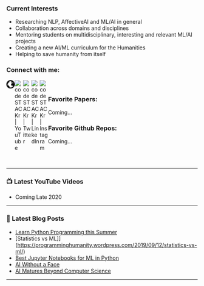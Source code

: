### Current Interests

- Researching NLP, AffectiveAI and ML/AI in general
- Collaboration across domains and disciplines
- Mentoring students on multidisciplinary, interesting and relevant ML/AI projects 
- Creating a new AI/ML curriculum for the Humanities
- Helping to save humanity from itself

### Connect with me:

[<img align="left" alt="codeSTACKr.com" width="22px" src="https://raw.githubusercontent.com/iconic/open-iconic/master/svg/globe.svg" />][website]
[<img align="left" alt="codeSTACKr | YouTube" width="22px" src="https://cdn.jsdelivr.net/npm/simple-icons@v3/icons/youtube.svg" />][youtube]
[<img align="left" alt="codeSTACKr | Twitter" width="22px" src="https://cdn.jsdelivr.net/npm/simple-icons@v3/icons/twitter.svg" />][twitter]
[<img align="left" alt="codeSTACKr | LinkedIn" width="22px" src="https://cdn.jsdelivr.net/npm/simple-icons@v3/icons/linkedin.svg" />][linkedin]
[<img align="left" alt="codeSTACKr | Instagram" width="22px" src="https://cdn.jsdelivr.net/npm/simple-icons@v3/icons/instagram.svg" />][instagram]

<br />

### Favorite Papers:

Coming...

### Favorite Github Repos:

Coming...

<br />
<br />

---

### 📺 Latest YouTube Videos
<!-- YOUTUBE:START -->
- Coming Late 2020
<!-- YOUTUBE:END -->

---

### 📕 Latest Blog Posts
<!-- BLOG-POST-LIST:START -->
- [Learn Python Programming this Summer](https://programminghumanity.wordpress.com/2019/05/01/learn-python-and-programming/)
- [Statistics vs ML]](https://programminghumanity.wordpress.com/2019/09/12/statistics-vs-ml/)
- [Best Jupyter Notebooks for ML in Python](https://programminghumanity.wordpress.com/2019/09/05/best-jupyter-notebooks-for-ml-in-python/)
- [AI Without a Face](https://programminghumanity.wordpress.com/2019/08/13/ai-poker-faceless/)
- [AI Matures Beyond Computer Science](https://programminghumanity.wordpress.com/2019/07/27/ai-matures-beyond-computer-science/)
<!-- BLOG-POST-LIST:END -->

---

[website]: https://programminghumanity.wordpress.com/
[kenyonweb]: https://www.kenyon.edu/digital-humanities
[twitter]: https://twitter.com/jonchun2000
[youtube]: https://www.youtube.com/channel/UCjHi7EsDSnfIcv6RUfYjM-g/videos?view_as=subscriber
[instagram]: https://www.instagram.com/jonchun2000/
[linkedin]: www.linkedin.com/in/jonchun2000
